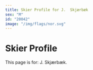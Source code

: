 ```yaml
---
title: Skier Profile for J.  Skjærbæk
sex: "M"
id: "20042"
image: "/img/flags/nor.svg" 
---
```


# Skier Profile

This page is for: J.  Skjærbæk.
    